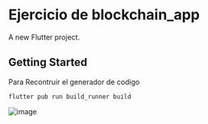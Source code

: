 # Ejercicio de blockchain_app

A new Flutter project.

## Getting Started

Para Recontruir el generador de codigo 
```
flutter pub run build_runner build
```

![image](https://github.com/albinrk10/blockchain_app/assets/79820950/a8be1781-50fa-49a6-95a2-513aefc79ea1)
